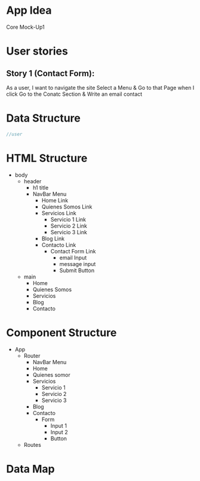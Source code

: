 # App Idea

Core Mock-Up1

# User stories

## Story 1 (Contact Form):

As a user,
I want to navigate the site
Select a Menu & Go to that Page when I click
Go to the Conatc Section & Write an email contact

# Data Structure

```js
//user

```

# HTML Structure

- body
  - header
    - h1 title
    - NavBar Menu
      - Home Link
      - Quienes Somos Link
      - Servicios Link
        - Servicio 1 Link
        - Servicio 2 Link
        - Servicio 3 Link
      - Blog Link
      - Contacto Link
        - Contact Form Link
          - email Input
          - message input
          - Submit Button
  - main
    - Home
    - Quienes Somos
    - Servicios
    - Blog
    - Contacto

# Component Structure

- App
  - Router
    - NavBar Menu
    - Home
    - Quienes somor
    - Servicios
      - Servicio 1
      - Servicio 2
      - Servicio 3
    - Blog
    - Contacto
      - Form
        - Input 1
        - Input 2
        - Button
  - Routes

# Data Map
